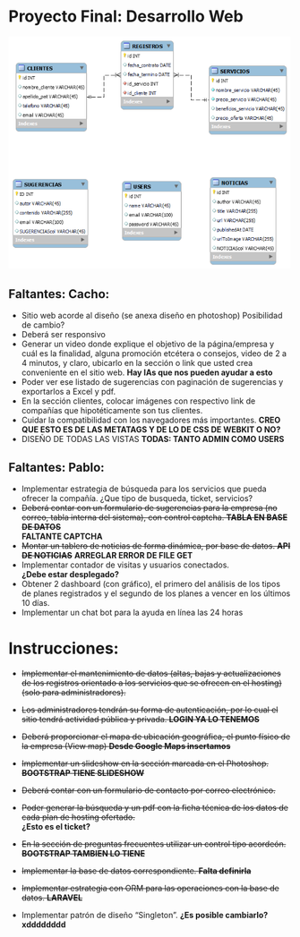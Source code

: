 # Proyecto Final: Desarrollo Web

![Modelo SQL](/public/images/MODELO%20SQL.png)


## Faltantes: Cacho:
- Sitio web acorde al diseño (se anexa diseño en photoshop)
Posibilidad de cambio?
- Deberá ser responsivo
- Generar un video donde explique el objetivo de la página/empresa y cuál es la finalidad, alguna promoción etcétera o consejos, video de 2 a 4 minutos, y claro, ubicarlo en la sección o link que usted crea conveniente en el sitio web. **Hay IAs que nos pueden ayudar a esto**
- Poder ver ese listado de sugerencias con paginación de sugerencias y exportarlos a Excel y pdf. 
- En la sección clientes, colocar imágenes con respectivo link de compañías que hipotéticamente son tus clientes.
- Cuidar la compatibilidad con los navegadores más importantes. **CREO QUE ESTO ES DE LAS METATAGS Y DE LO DE CSS DE WEBKIT O NO?**
- DISEÑO DE TODAS LAS VISTAS **TODAS: TANTO ADMIN COMO USERS**

## Faltantes: Pablo:
- Implementar estrategia de búsqueda para los servicios que pueda ofrecer la compañía.
¿Que tipo de busqueda, ticket, servicios?
- ~~Deberá contar con un formulario de sugerencias para la empresa (no correo, tabla interna del sistema), con control captcha. **TABLA EN BASE DE DATOS**~~  
**FALTANTE CAPTCHA**
- ~~Montar un tablero de noticias de forma dinámica, por base de datos. **API DE NOTICIAS**~~ **ARREGLAR ERROR DE FILE GET**
- Implementar contador de visitas y usuarios conectados.  
**¿Debe estar desplegado?**
- Obtener 2 dashboard (con gráfico), el primero del análisis de los tipos de planes registrados y el segundo de los planes a vencer en los últimos 10 días.
- Implementar un chat bot para la ayuda en línea las 24 horas

# Instrucciones:

- ~~Implementar el mantenimiento de datos (altas, bajas y actualizaciones de los registros orientado a los servicios que se ofrecen en el hosting) (solo para administradores).~~

- ~~Los administradores tendrán su forma de autenticación, por lo cual el sitio tendrá actividad pública y privada.
**LOGIN YA LO TENEMOS**~~

- ~~Deberá proporcionar el mapa de ubicación geográfica, el punto físico de la empresa (View map)
**Desde Google Maps insertamos**~~

- ~~Implementar un slideshow en la sección marcada en el Photoshop. **BOOTSTRAP TIENE SLIDESHOW**~~

- ~~Deberá contar con un formulario de contacto por correo electrónico.~~

- ~~Poder generar la búsqueda y un pdf con la ficha técnica de los datos de cada plan de hosting ofertado.~~  
**¿Esto es el ticket?**

- ~~En la sección de preguntas frecuentes utilizar un control tipo acordeón. **BOOTSTRAP TAMBIEN LO TIENE**~~

- ~~Implementar la base de datos correspondiente. **Falta definirla**~~

- ~~Implementar estrategia con ORM para las operaciones con la base de datos. **LARAVEL**~~

- Implementar patrón de diseño “Singleton”. **¿Es posible cambiarlo?** **xdddddddd**